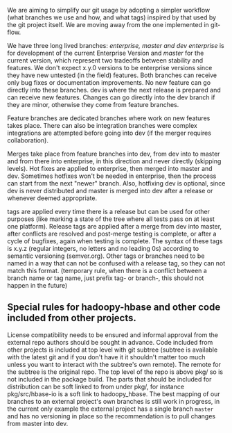 We are aiming to simplify our git usage by adopting a simpler workflow (what branches we use and how, and what tags) inspired by that used by the git project itself. We are moving away from the one implemented in git-flow.

We have three long lived branches: _enterprise, master and dev_
_enterprise_ is for development of the current Enterprise Version and _master_ for the current version, which represent two tradeoffs between stability and features. We don't expect x.y.0 versions to be enterprise versions since they have new untested (in the field) features. Both branches can receive only bug fixes or documentation improvements. No new feature can go directly into these branches. dev is where the next release is prepared and can receive new features. Changes can go directly into the dev branch if they are minor, otherwise they come from feature branches.  

Feature branches are dedicated branches where work on  new features takes place. There can also be integration branches were complex integrations are attempted before going into dev (if the merger requires collaboration).

Merges take place from feature branches into dev, from dev into to master and from there into enterprise, in this direction and never directly (skipping levels). Hot fixes are applied to enterprise, then merged into master and dev. Sometimes hotfixes won't be needed in enterprise, then the process can start from the next "newer" branch. Also, hotfixing dev is optional, since dev is never distributed and master is merged into dev after a release or whenever deemed appropriate.

tags are applied every time there is a release but can be used for other purposes (like marking a state of the tree where all tests pass on at least one platform). Release tags are applied after  a merge from dev into master, after conflicts are resolved and post-merge testing is complete, or after a cycle of bugfixes, again when testing is complete. The syntax of these tags is x.y.z (regular integers, no letters and no leading 0s) according to semantic versioning (semver.org). Other tags or branches need to be named in a way that can not be confused with a release tag, so they can not match this format. (temporary rule, when there is a conflict between a branch name or tag name, just prefix tag- or branch-, this should not happen in the future)

## Special rules for hadoopy-hbase and other code included from other projects.

License compatibility needs to be ensured and informal approval from the external repo authors should be sought in advance. Code included from other projects is included at top level with git subtree (subtree is available with the latest git and if you don't have it it shouldn't matter too much unless you want to interact with the subtree's own remote). The remote for the subtree is the original repo. The top level of the repo is above pkg/ so is not included in the package build. The parts that should be included for distribution can be soft linked to from under pkg/, for instance pkg/src/hbase-io is a soft link to hadoopy_hbase.
The best mapping of our branches to an external project's own branches is still work in progress, in the current only example the external project has a single branch `master` and has no versioning in place so the recommendation is to pull changes from master into dev. 